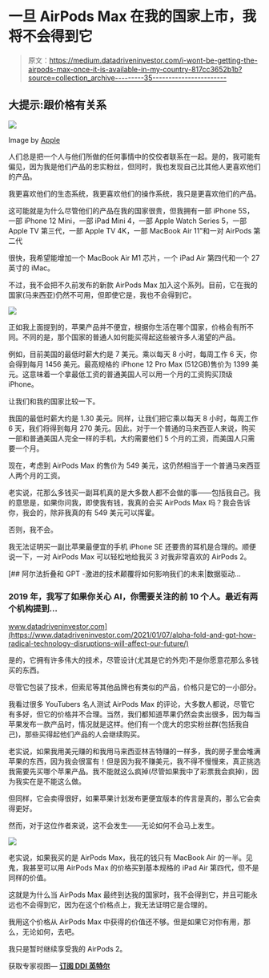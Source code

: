 # 一旦 AirPods Max 在我的国家上市，我将不会得到它

> 原文：<https://medium.datadriveninvestor.com/i-wont-be-getting-the-airpods-max-once-it-is-available-in-my-country-817cc3652b1b?source=collection_archive---------35----------------------->

## 大提示:跟价格有关系

![](img/267b7f7dbfad3c9b8669b0761cfafe16.png)

Image by [Apple](https://www.apple.com/my/airpods-max/)

人们总是把一个人与他们所做的任何事情中的佼佼者联系在一起。是的，我可能有偏见，因为我是他们产品的忠实粉丝，但同时，我也发现自己比其他人更喜欢他们的产品。

我更喜欢他们的生态系统，我更喜欢他们的操作系统，我只是更喜欢他们的产品。

这可能就是为什么尽管他们的产品在我的国家很贵，但我拥有一部 iPhone 5S，一部 iPhone 12 Mini，一部 iPad Mini 4，一部 Apple Watch Series 5，一部 Apple TV 第三代，一部 Apple TV 4K，一部 MacBook Air 11”和一对 AirPods 第二代

很快，我希望能增加一个 MacBook Air M1 芯片，一个 iPad Air 第四代和一个 27 英寸的 iMac。

不过，我不会把不久前发布的新款 AirPods Max 加入这个系列。目前，它在我的国家(马来西亚)仍然不可用，但即使它是，我也不会得到它。

![](img/4be678eb2f7db9e0776842c8bddd23c2.png)

正如我上面提到的，苹果产品并不便宜，根据你生活在哪个国家，价格会有所不同。不同的是，那个国家的普通人如何能买得起这些被许多人渴望的产品。

例如，目前美国的最低时薪大约是 7 美元。乘以每天 8 小时，每周工作 6 天，你会得到每月 1456 美元。最高规格的 iPhone 12 Pro Max (512GB)售价为 1399 美元。这意味着一个拿最低工资的普通美国人可以用一个月的工资购买顶级 iPhone。

让我们和我的国家比较一下。

我国的最低时薪大约是 1.30 美元。同样，让我们把它乘以每天 8 小时，每周工作 6 天，我们将得到每月 270 美元。因此，对于一个普通的马来西亚人来说，购买一部和普通美国人完全一样的手机，大约需要他们 5 个月的工资，而美国人只需要一个月。

现在，考虑到 AirPods Max 的售价为 549 美元，这仍然相当于一个普通马来西亚人两个月的工资。

老实说，花那么多钱买一副耳机真的是大多数人都不会做的事——包括我自己。我的意思是，如果你问我，即使我有钱，我真的会买 AirPods Max 吗？我会告诉你，我会的，除非我真的有 549 美元可以挥霍。

否则，我不会。

我无法证明买一副比苹果最便宜的手机 iPhone SE 还要贵的耳机是合理的。顺便说一下，一对 AirPods Max 可以轻松地给我买 3 对我非常喜欢的 AirPods 2。

[](https://www.datadriveninvestor.com/2021/01/07/alpha-fold-and-gpt-how-radical-technology-disruptions-will-affect-our-future/) [## 阿尔法折叠和 GPT -激进的技术颠覆将如何影响我们的未来|数据驱动…

### 2019 年，我写了如果你关心 AI，你需要关注的前 10 个人。最近有两个机构提到…

www.datadriveninvestor.com](https://www.datadriveninvestor.com/2021/01/07/alpha-fold-and-gpt-how-radical-technology-disruptions-will-affect-our-future/) 

是的，它拥有许多伟大的技术，尽管设计(尤其是它的外壳)不是你愿意花那么多钱买的东西。

尽管它包装了技术，但索尼等其他品牌也有类似的产品，价格只是它的一小部分。

我看过很多 YouTubers 名人测试 AirPods Max 的评论，大多数人都说，尽管它有多好，但它的价格并不合理。当然，我们都知道苹果仍然会卖出很多，因为每当苹果发布一款产品时，情况就是这样。他们有一个庞大的忠实粉丝群(包括我自己)，那些买得起他们产品的人会继续购买。

老实说，如果我用美元赚的和我用马来西亚林吉特赚的一样多，我的房子里会堆满苹果的东西，因为我会很富有！但是因为我不赚美元，我不得不慢慢来，真正挑选我需要先买哪个苹果产品。我不能就这么疯掉(尽管如果我中了彩票我会疯掉)，因为我实在是不能这么做。

但同样，它会卖得很好，如果苹果计划发布更便宜版本的传言是真的，那么它会卖得更好。

然而，对于这位作者来说，这不会发生——无论如何不会马上发生。

![](img/4be678eb2f7db9e0776842c8bddd23c2.png)

老实说，如果我买的是 AirPods Max，我花的钱只有 MacBook Air 的一半。见鬼，我甚至可以用 AirPods Max 的价格买到基本规格的 iPad Air 第四代，但不是同样的价值。

这就是为什么当 AirPods Max 最终到达我的国家时，我不会得到它，并且可能永远也不会得到它，因为在这个价格点上，我无法证明它是合理的。

我用这个价格从 AirPods Max 中获得的价值还不够。但是如果它对你有用，那么，无论如何，去吧。

我只是暂时继续享受我的 AirPods 2。

获取专家视图— [**订阅 DDI 英特尔**](https://datadriveninvestor.com/ddi-intel)